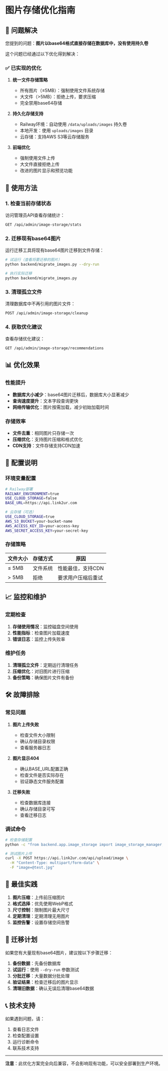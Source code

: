 # 图片存储优化指南

## 🎯 问题解决

您提到的问题：**图片以base64格式直接存储在数据库中，没有使用持久卷**

这个问题已经通过以下优化得到解决：

### ✅ 已实现的优化

1. **统一文件存储策略**
   - 所有图片（≤5MB）：强制使用文件系统存储
   - 大文件（>5MB）：拒绝上传，要求压缩
   - 完全禁用base64存储

2. **持久化存储支持**
   - Railway环境：自动使用 `/data/uploads/images` 持久卷
   - 本地开发：使用 `uploads/images` 目录
   - 云存储：支持AWS S3等云存储服务

3. **前端优化**
   - 强制使用文件上传
   - 大文件直接拒绝上传
   - 改进的图片显示和预览功能

## 🚀 使用方法

### 1. 检查当前存储状态

访问管理员API查看存储统计：
```bash
GET /api/admin/image-storage/stats
```

### 2. 迁移现有base64图片

运行迁移工具将现有base64图片迁移到文件存储：

```bash
# 试运行（查看将要迁移的图片）
python backend/migrate_images.py --dry-run

# 执行实际迁移
python backend/migrate_images.py
```

### 3. 清理孤立文件

清理数据库中不再引用的图片文件：
```bash
POST /api/admin/image-storage/cleanup
```

### 4. 获取优化建议

查看存储优化建议：
```bash
GET /api/admin/image-storage/recommendations
```

## 📊 优化效果

### 性能提升
- **数据库大小减少**：base64图片迁移后，数据库大小显著减少
- **查询速度提升**：文本字段查询更快
- **网络传输优化**：图片按需加载，减少初始加载时间

### 存储效率
- **文件去重**：相同图片只存储一次
- **压缩优化**：支持图片压缩和格式优化
- **CDN支持**：文件存储支持CDN加速

## 🔧 配置说明

### 环境变量配置

```bash
# Railway部署
RAILWAY_ENVIRONMENT=true
USE_CLOUD_STORAGE=false
BASE_URL=https://api.link2ur.com

# 云存储（可选）
USE_CLOUD_STORAGE=true
AWS_S3_BUCKET=your-bucket-name
AWS_ACCESS_KEY_ID=your-access-key
AWS_SECRET_ACCESS_KEY=your-secret-key
```

### 存储策略

| 文件大小 | 存储方式 | 原因 |
|---------|---------|------|
| ≤ 5MB | 文件系统 | 性能最佳，支持CDN |
| > 5MB | 拒绝 | 要求用户压缩后重试 |

## 📈 监控和维护

### 定期检查
1. **存储使用情况**：监控磁盘空间使用
2. **性能指标**：检查图片加载速度
3. **错误日志**：监控上传失败率

### 维护任务
1. **清理孤立文件**：定期运行清理任务
2. **压缩优化**：对旧图片进行压缩
3. **备份策略**：确保图片文件有备份

## 🛠️ 故障排除

### 常见问题

1. **图片上传失败**
   - 检查文件大小限制
   - 确认存储目录权限
   - 查看服务器日志

2. **图片显示404**
   - 确认BASE_URL配置正确
   - 检查文件是否实际存在
   - 验证静态文件服务配置

3. **迁移失败**
   - 检查数据库连接
   - 确认存储目录可写
   - 查看迁移日志

### 调试命令

```bash
# 检查存储配置
python -c "from backend.app.image_storage import image_storage_manager; print(image_storage_manager.get_optimization_stats())"

# 测试图片上传
curl -X POST https://api.link2ur.com/api/upload/image \
  -H "Content-Type: multipart/form-data" \
  -F "image=@test.jpg"
```

## 📝 最佳实践

1. **图片压缩**：上传前压缩图片
2. **格式选择**：优先使用WebP格式
3. **尺寸控制**：限制图片最大尺寸
4. **定期清理**：定期清理无用图片
5. **监控告警**：设置存储空间告警

## 🔄 迁移计划

如果您有大量现有base64图片，建议按以下步骤迁移：

1. **备份数据**：先备份数据库
2. **试运行**：使用 `--dry-run` 参数测试
3. **分批迁移**：大量数据分批处理
4. **验证结果**：检查迁移后的图片显示
5. **清理旧数据**：确认无误后清理base64数据

## 📞 技术支持

如果遇到问题，请：
1. 查看日志文件
2. 检查配置设置
3. 运行诊断命令
4. 联系技术支持

---

**注意**：此优化方案完全向后兼容，不会影响现有功能，可以安全部署到生产环境。
